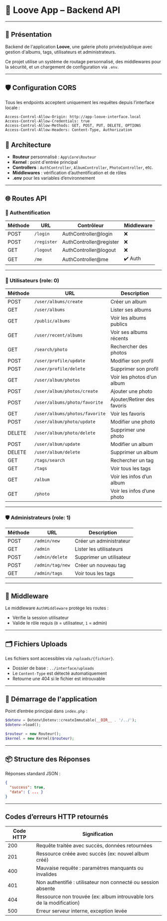 # 📸 Loove App – Backend API



---

## 📖 Présentation

Backend de l'application **Loove**, une galerie photo privée/publique avec gestion d'albums, tags, utilisateurs et administrateurs.

Ce projet utilise un système de routage personnalisé, des middlewares pour la sécurité, et un chargement de configuration via `.env`.

---

## 🛡️ Configuration CORS

Tous les endpoints acceptent uniquement les requêtes depuis l’interface locale :

```http
Access-Control-Allow-Origin: http://app-loove-interface.local
Access-Control-Allow-Credentials: true
Access-Control-Allow-Methods: GET, POST, PUT, DELETE, OPTIONS
Access-Control-Allow-Headers: Content-Type, Authorization
```


## 🧱 Architecture

- **Routeur** personnalisé : `App\Core\Routeur`
- **Kernel** : point d'entrée principal
- **Controllers** : `AuthController`, `AlbumController`, `PhotoController`, etc.
- **Middlewares** : vérification d’authentification et de rôles
- **.env** pour les variables d’environnement

---

## 🌐 Routes API

### 🔐 Authentification

| Méthode | URL | Contrôleur | Middleware |
|--------|-----|------------|------------|
| POST   | `/login`    | AuthController@login    | ❌ |
| POST   | `/register` | AuthController@register | ❌ |
| GET    | `/logout`   | AuthController@logout   | ❌ |
| GET    | `/me`       | AuthController@me       | ✔️ Auth |

---

### 👤 Utilisateurs (role: 0)

| Méthode | URL | Description                 |
|--------|-----|-----------------------------|
| POST   | `/user/albums/create`             | Créer un album              |
| GET    | `/user/albums`                    | Lister ses albums           |
| GET    | `/public/albums`                  | Voir les albums publics     |
| GET    | `/user/recent/albums`             | Voir ses albums récents     |
| GET    | `/search/photo`                   | Rechercher des photos       |
| POST   | `/user/profile/update`            | Modifier son profil         |
| POST   | `/user/profile/delete`            | Supprimer son profil        |
| GET    | `/user/album/photos`              | Voir les photos d’un album  |
| POST   | `/user/album/photos/create`       | Ajouter une photo           |
| POST   | `/user/albums/photo/favorite`     | Ajouter/Retirer des favoris |
| GET    | `/user/albums/photos/favorite`    | Voir les favoris            |
| POST   | `/user/album/photo/update`        | Modifier une photo          |
| DELETE | `/user/album/photo/delete`        | Supprimer une photo         |
| POST   | `/user/album/update`              | Modifier un album           |
| DELETE | `/user/album/delete`              | Supprimer un album          |
| GET    | `/tags/search`                    | Rechercher un tag           |
| GET    | `/tags`                           | Voir tous les tags          |
| GET    | `/album`                          | Voir les infos d’un album   |
| GET    | `/photo`                          | Voir les infos d’une photo  |

---

### 🛡️ Administrateurs (role: 1)

| Méthode | URL | Description                              |
|--------|-----|------------------------------------------|
| POST   | `/admin/new`         | Créer un administrateur                  |
| GET    | `/admin`             | Lister les utilisateurs                  |
| POST   | `/admin/delete`      | Supprimer un utilisateur                 |
| POST   | `/admin/tag/new`     | Créer un nouveau tag |
| GET    | `/admin/tags`        | Voir tous les tags                       |

---

## 🧩 Middleware

Le middleware `AuthMiddleware` protège les routes :
- Vérifie la session utilisateur
- Valide le rôle requis (`0` = utilisateur, `1` = admin)

---

## 🗂️ Fichiers Uploads

Les fichiers sont accessibles via `/uploads/{fichier}`.

- Dossier de base : `../interface/uploads`
- Le `Content-Type` est détecté automatiquement
- Retourne une 404 si le fichier est introuvable

---

## 🚀 Démarrage de l'application

Point d’entrée principal dans `index.php` :

```php
$dotenv = Dotenv\Dotenv::createImmutable(__DIR__ . '/../');
$dotenv->load();

$routeur = new Routeur();
$kernel = new Kernel($routeur);
```

---

## 📦 Structure des Réponses

Réponses standard JSON :

```json
{
  "success": true,
  "data": { ... }
}
```

---

## Codes d’erreurs HTTP retournés
| Code HTTP | Signification                                              |
|-----------|------------------------------------------------------------|
| 200       | Requête traitée avec succès, données retournées           |
| 201       | Ressource créée avec succès (ex: nouvel album créé)       |
| 400       | Mauvaise requête : paramètres manquants ou invalides      |
| 401       | Non authentifié : utilisateur non connecté ou session absente |
| 404       | Ressource non trouvée (ex: album introuvable lors de la modification) |
| 500       | Erreur serveur interne, exception levée                    |



